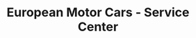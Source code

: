 ---
title: "European Motor Cars - Service Center"
url: /fort-collins/european-motor-cars-service-center/
shop: car repair
---